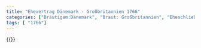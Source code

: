 ```yaml
---
title: "Ehevertrag Dänemark - Großbritannien 1766"
categories: ["Bräutigam:Dänemark", "Braut: Großbritannien", "Eheschließung vollzogen?:Ja", "verschiedenkonfessionelle Ehe?:unbekannt", "Dynastie Bräutigam:Oldenburg (Dänemark)", "Akteur Bräutigam:Oldenburg (Dänemark)", "Akteur Braut:Welfen", "Textbezug?:nein", "Ständisch?:nein", "Ratifikation?:nein", "Sonstiges?:nein", "Bräutigam:Dänemark", "Braut: Großbritannien"]
tags: [ "1766"]
---
```

<!--more-->
{{<v29>}}